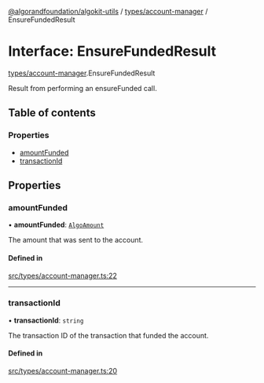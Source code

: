 [@algorandfoundation/algokit-utils](../README.md) / [types/account-manager](../modules/types_account_manager.md) / EnsureFundedResult

# Interface: EnsureFundedResult

[types/account-manager](../modules/types_account_manager.md).EnsureFundedResult

Result from performing an ensureFunded call.

## Table of contents

### Properties

- [amountFunded](types_account_manager.EnsureFundedResult.md#amountfunded)
- [transactionId](types_account_manager.EnsureFundedResult.md#transactionid)

## Properties

### amountFunded

• **amountFunded**: [`AlgoAmount`](../classes/types_amount.AlgoAmount.md)

The amount that was sent to the account.

#### Defined in

[src/types/account-manager.ts:22](https://github.com/algorandfoundation/algokit-utils-ts/blob/main/src/types/account-manager.ts#L22)

___

### transactionId

• **transactionId**: `string`

The transaction ID of the transaction that funded the account.

#### Defined in

[src/types/account-manager.ts:20](https://github.com/algorandfoundation/algokit-utils-ts/blob/main/src/types/account-manager.ts#L20)
